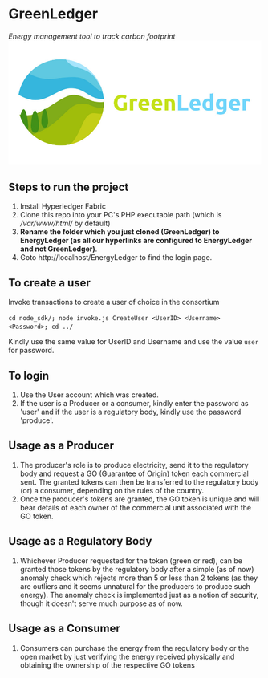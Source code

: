 # GreenLedger
_Energy management tool to track carbon footprint_
![GreenLedger Logo](https://raw.githubusercontent.com/RohanShrothrium/EnergyLedger/hacktober/Logo/logo.jpg)

## Steps to run the project
1. Install Hyperledger Fabric
2. Clone this repo into your PC's PHP executable path (which is _/var/www/html/_ by default)
3. **Rename the folder which you just cloned (GreenLedger) to EnergyLedger (as all our hyperlinks are configured to EnergyLedger and not GreenLedger)**.
4. Goto http://localhost/EnergyLedger to find the login page.

## To create a user
Invoke transactions to create a user of choice in the consortium

`cd node_sdk/; node invoke.js CreateUser <UserID> <Username> <Password>; cd ../`

Kindly use the same value for UserID and Username and use the value `user` for password.

## To login
1. Use the User account which was created.
2. If the user is a Producer or a consumer, kindly enter the password as 'user' and if the user is a regulatory body, kindly use the password 'produce'.

## Usage as a Producer
1. The producer's role is to produce electricity, send it to the regulatory body and request a GO (Guarantee of Origin) token each commercial sent. The granted tokens can then be transferred to the regulatory body (or) a consumer, depending on the rules of the country.
2. Once the producer's tokens are granted, the GO token is unique and will bear details of each owner of the commercial unit associated with the GO token.

## Usage as a Regulatory Body
1. Whichever Producer requested for the token (green or red), can be granted those tokens by the regulatory body after a simple (as of now) anomaly check which rejects more than 5 or less than 2 tokens (as they are outliers and it seems unnatural for the producers to produce such energy). The anomaly check is implemented just as a notion of security, though it doesn't serve much purpose as of now.

## Usage as a Consumer
1. Consumers can purchase the energy from the regulatory body or the open market by just verifying the energy received physically and obtaining the ownership of the respective GO tokens
